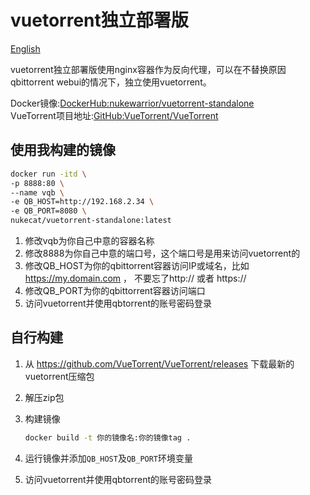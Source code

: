# vuetorrent独立部署版

[English](README_en.md)

vuetorrent独立部署版使用nginx容器作为反向代理，可以在不替换原因qbittorrent webui的情况下，独立使用vuetorrent。

Docker镜像:[DockerHub:nukewarrior/vuetorrent-standalone](https://github.com/nukewarrior/vuetorrent-standalone)  
VueTorrent项目地址:[GitHub:VueTorrent/VueTorrent](https://github.com/VueTorrent/VueTorrent)

## 使用我构建的镜像

```bash
docker run -itd \
-p 8888:80 \
--name vqb \
-e QB_HOST=http://192.168.2.34 \
-e QB_PORT=8080 \
nukecat/vuetorrent-standalone:latest
```

1. 修改vqb为你自己中意的容器名称
2. 修改8888为你自己中意的端口号，这个端口号是用来访问vuetorrent的
3. 修改QB_HOST为你的qbittorrent容器访问IP或域名，比如<https://my.domain.com> ， 不要忘了http:// 或者 https://
4. 修改QB_PORT为你的qbittorrent容器访问端口
5. 访问vuetorrent并使用qbtorrent的账号密码登录

## 自行构建

1. 从 <https://github.com/VueTorrent/VueTorrent/releases> 下载最新的vuetorrent压缩包
2. 解压zip包
3. 构建镜像

    ```bash
    docker build -t 你的镜像名:你的镜像tag .
    ```

4. 运行镜像并添加`QB_HOST`及`QB_PORT`环境变量
5. 访问vuetorrent并使用qbtorrent的账号密码登录

